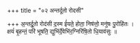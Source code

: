 +++
title = "०२ अन्तर्दूतो रोदसी"

+++
अ॒न्तर्दू॒तो रोद॑सी द॒स्म ई॑यते॒ होता॒ निष॑त्तो॒ मनु॑षः पु॒रोहि॑तः ।  
क्षयं॑ बृ॒हन्तं॒ परि॑ भूषति॒ द्युभि॑र्दे॒वेभि॑र॒ग्निरि॑षि॒तो धि॒याव॑सुः ॥